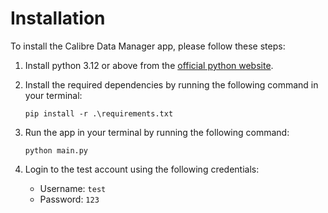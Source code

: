 # Installation

To install the Calibre Data Manager app, please follow these steps:

1. Install python 3.12 or above from the [official python website](https://www.python.org/downloads/).

2. Install the required dependencies by running the following command in your terminal:

    ```pwsh
    pip install -r .\requirements.txt
    ```

3. Run the app in your terminal by running the following command:

    ```pwsh
    python main.py
    ```

4. Login to the test account using the following credentials:

    - Username: `test`
    - Password: `123`
